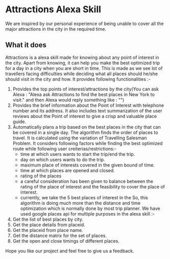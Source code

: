 # Attractions Alexa Skill

We are inspired by our personal experience of being unable to cover all the major attractions in the city in the required time.

## What it does
Attractions is a alexa skill made for knowing about any point of interest in the city. Apart from knowing, it can help you make the best optimized trip for a day in a city when you are short in time. This is made as we see lot of travellers facing difficulties while deciding what all places should he/she should visit in the city and how. It provides following functionalities :-
1. Provides the top points of interest/attractions by the city(You can ask Alexa : "Alexa ask Attractions to find the best places in New York to visit." and then Alexa would reply something like : "")
2. Provides the brief information about the Point of Interest with telephone number and its address. It also includes text summarization of the user reviews about the Point of interest to give a crisp and valuable place guide.
3. Automatically plans a trip based on the best places in the city that can be covered in a single day. The algorithm finds the order of places to travel. It is calculated using the variation of Travelling Salesman Problem. It considers following factors while finding the best optimized route while following user creiterias/restrictions:-
	* time at which users wants to start the trip/end the trip.
	* day on which users wants to do the trip.
	* maximum place of interests covered in the given bound of time.
	* time at which places are opened and closed.
	* rating of the places
	* a careful consideration has been given to balance between the rating of the place of interest and the feasibility to cover the place of interest.
	* currently, we take the 5 best places of interest in the 
	So, this algorithm is doing much more than the distance and time optimization which is normally done by most trip planner.
We have used google places api for multiple purposes in the alexa skill :-
1. Get the list of best places by city.
2. Get the place details from placeid.
3. Get the placeid from place name.
4. Get the distance matrix for the set of places.
5. Get the open and close timings of different places.

Hope you like our project and feel free to give us a feedback.
